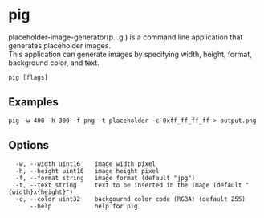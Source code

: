 # pig

placeholder-image-generator(p.i.g.) is a command line application that generates placeholder images.  
This application can generate images by specifying width, height, format, background color, and text.

```
pig [flags]
```

## Examples

```
pig -w 400 -h 300 -f png -t placeholder -c 0xff_ff_ff_ff > output.png
```

## Options

```
  -w, --width uint16    image width pixel
  -h, --height uint16   image height pixel
  -f, --format string   image format (default "jpg")
  -t, --text string     text to be inserted in the image (default "{width}x{height}")
  -c, --color uint32    backgournd color code (RGBA) (default 255)
      --help            help for pig
```
